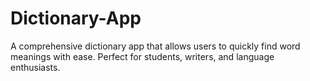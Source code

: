 # Dictionary-App
A comprehensive dictionary app that allows users to quickly find word meanings with ease. Perfect for students, writers, and language enthusiasts.

